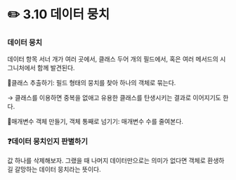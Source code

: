 # ✏️ 3.10 데이터 뭉치

### 데이터 뭉치

데이터 항목 서너 개가 여러 곳에서, 클래스 두어 개의 필드에서, 혹은 여러 메서드의 시그니처에서 함께 발견된다.

📍클래스 추출하기: 필드 형태의 뭉치를 찾아 하나의 객체로 묶는다.

→ 클래스를 이용하면 중복을 없애고 유용한 클래스를 탄생시키는 결과로 이어지기도 한다.

📍매개변수 객체 만들기, 객체 통째로 넘기기: 매개변수 수를 줄여본다.



### ❓데이터 뭉치인지 판별하기

값 하나를 삭제해보자. 그랬을 때 나머지 데이터만으로는 의미가 없다면 객체로 환생하길 갈망하는 데이터 뭉치라는 뜻이다.



